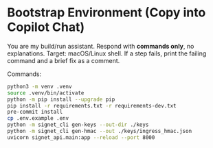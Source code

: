 # Bootstrap Environment (Copy into Copilot Chat)

You are my build/run assistant. Respond with **commands only**, no explanations.
Target: macOS/Linux shell. If a step fails, print the failing command and a brief fix as a comment.

Commands:
```bash
python3 -m venv .venv
source .venv/bin/activate
python -m pip install --upgrade pip
pip install -r requirements.txt -r requirements-dev.txt
pre-commit install
cp .env.example .env
python -m signet_cli gen-keys --out-dir ./keys
python -m signet_cli gen-hmac --out ./keys/ingress_hmac.json
uvicorn signet_api.main:app --reload --port 8000
```
